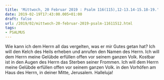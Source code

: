```yaml
---
title: 'Mittwoch, 20 Februar 2019 : Psalm 116(115),12-13.14-15.18-19.'
date: 2019-02-19T17:43:00.005+01:00
draft: false
url: /2019/02/mittwoch-20-februar-2019-psalm-11611512.html
tags: 
- PSALMUS
---
```


Wie kann ich dem Herrn all das vergelten, was er mir Gutes getan hat? Ich will den Kelch des Heils erheben und anrufen den Namen des Herrn. Ich will dem Herrn meine Gelübde erfüllen offen vor seinem ganzen Volk. Kostbar ist in den Augen des Herrn das Sterben seiner Frommen. Ich will dem Herrn meine Gelübde erfüllen offen vor seinem ganzen Volk. in den Vorhöfen am Haus des Herrn, in deiner Mitte, Jerusalem. Halleluja!